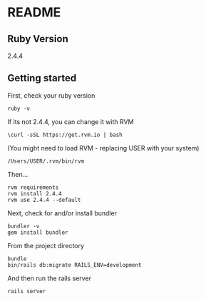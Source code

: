 # README

## Ruby Version

2.4.4

## Getting started

First, check your ruby version

```
ruby -v
```

If its not 2.4.4, you can change it with RVM

```
\curl -sSL https://get.rvm.io | bash
```

(You might need to load RVM - replacing USER with your system)

```
/Users/USER/.rvm/bin/rvm
```

Then...

```
rvm requirements
rvm install 2.4.4
rvm use 2.4.4 --default
```

Next, check for and/or install bundler

```
bundler -v
gem install bundler
```

From the project directory

```
bundle
bin/rails db:migrate RAILS_ENV=development
```

And then run the rails server

```
rails server
```
